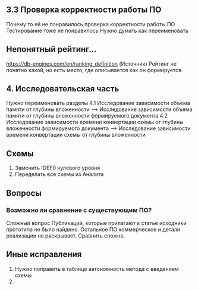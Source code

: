 

## 3.3 Проверка корректности работы ПО
Почему то ей не понравилось проверка корректности работы ПО
Тестирование тоже не понравилось
Нужно думать как переименовать

## Непонятный рейтинг...
https://db-engines.com/en/ranking_definition (Источник)
Рейтинг не понятно какой, но есть место, где описывается как он формируется.

## 4. Исследовательская часть
Нужно переименовать разделы
4.1 Исследование зависимости объема памяти от глубины вложенности --> Исследование зависимости объема памяти от глубины вложенности формируемого документа
4.2 Исследование зависимости времени конвертации схемы от глубины вложенности формируемого документа --> Исследование зависимости времени конвертации схемы от глубины вложенности


## Схемы
1. Заменить IDEF0 нулевого уровня
2. Переделать все схемы из Аналита

## Вопросы
### Возможно ли сравнение с существующим ПО?
Сложный вопрос
Публикаций, которые прилагают к статье исходники прототипа не было найдено.
Остальное ПО коммерческое и детали реализации не раскрывает.
Сравнить сложно.

## Иные исправления
1. Нужно поправить в таблице автономность метода с введением схемы
2. 